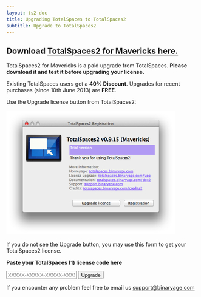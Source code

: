```yaml
---
layout: ts2-doc
title: Upgrading TotalSpaces to TotalSpaces2
subtitle: Upgrade to TotalSpaces2
---
```


## Download [TotalSpaces2 for Mavericks here.](http://downloads.binaryage.com/TotalSpaces2-2.1.10.zip)

TotalSpaces2 for Mavericks is a paid upgrade from TotalSpaces. **Please download it and test it before upgrading your license.**

Existing TotalSpaces users get a **40% Discount**. Upgrades for recent purchases (since 10th June 2013) are **FREE**.

Use the Upgrade license button from TotalSpaces2:

<img src="/images/totalspaces-upgrade-dialog.png" width="445" height="327">

If you do not see the Upgrade button, you may use this form to get your TotalSpaces2 license.

**Paste your TotalSpaces (1) license code here**
<form class="upgrade-form" action="http://api.binaryage.com/license/totalspaces/upgrade2">
  <input class="upgrade-input" id="lx" name="lx" type="text" placeholder="XXXXX-XXXXX-XXXXX-XXXXX-XXXXX-XXXXX-XXXXX-XXXXX">
  <input type="submit" class="upgrade-submit" value="Upgrade">
</form>

If you encounter any problem feel free to email us [support@binaryage.com](mailto:support@binaryage.com)
